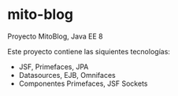 # mito-blog

Proyecto MitoBlog, Java EE 8

Este proyecto contiene las siquientes tecnologías:

* JSF, Primefaces, JPA
* Datasources, EJB, Omnifaces
* Componentes Primefaces, JSF Sockets
